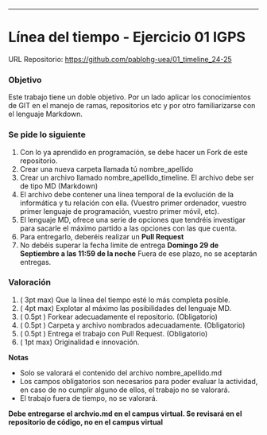 
----------------
# Línea del tiempo - Ejercicio 01 IGPS

URL Repositorio: https://github.com/pablohg-uea/01_timeline_24-25

### Objetivo

Este trabajo tiene un doble objetivo. Por un lado aplicar los conocimientos de GIT en el manejo de ramas, repositorios etc y por otro familiarizarse con el lenguaje Markdown.

### Se pide lo siguiente

1. Con lo ya aprendido en programación, se debe hacer un Fork de este repositorio.
2. Crear una nueva carpeta llamada tú  nombre_apellido
3. Crear un archivo llamado nombre_apellido_timeline. El archivo debe ser de tipo MD (Markdown)
4. El archivo debe contener una línea temporal de la evolución de la informática y tu relación con ella. (Vuestro primer ordenador, vuestro primer lenguaje de programación, vuestro primer móvil, etc).
5. El lenguaje MD, ofrece una serie de opciones que tendréis investigar para sacarle el máximo partido a las opciones con las que cuenta.
6. Para entregarlo, deberéis realizar un **Pull Request**
7. No debéis superar la fecha limite de entrega **Domingo 29 de Septiembre a las 11:59 de la noche** Fuera de ese plazo, no se aceptarán entregas.

### Valoración

1. ( 3pt max) Que la línea del tiempo esté lo más completa posible.
2. ( 4pt max) Explotar al máximo las posibilidades del lenguaje MD.
3. ( 0.5pt  ) Forkear adecuadamente el repositorio.       (Obligatorio)
4. ( 0.5pt  ) Carpeta y archivo nombrados adecuadamente.  (Obligatorio)
5. ( 0.5pt  ) Entrega el trabajo con Pull Request.        (Obligatorio)
6. ( 1pt max) Originalidad e innovación.

**Notas**
  * Solo se valorará el contenido del archivo nombre_apellido.md
  * Los campos obligatorios son necesarios para poder evaluar la actividad, en caso de no cumplir alguno de ellos, el trabajo no se valorará.
  * El trabajo fuera de tiempo, no se valorará.
  
  **Debe entregarse el archvio.md en el campus virtual. Se revisará en el repositorio de código, no en el campus virtual**
